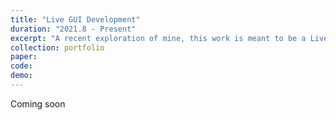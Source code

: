 ```yaml
---
title: "Live GUI Development"
duration: "2021.8 - Present"
excerpt: "A recent exploration of mine, this work is meant to be a Live Programming environment for writing and debugging event handler code. Imagine you are building a web page that uses JavaScript for event handling. Ideally, as you are editing some event handling JavaScript code on the left, you will see the view of the webpage using this code with automated GUI inputs that lead to the view state as a result of the edit you've just made."
collection: portfolio
paper:
code:
demo:
---
```


Coming soon
